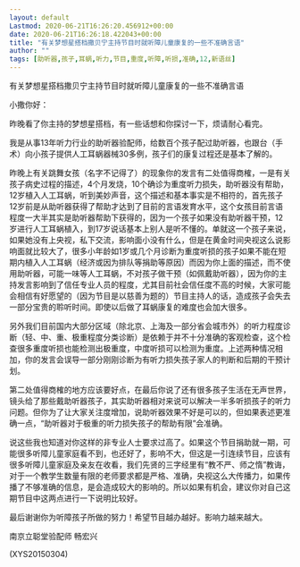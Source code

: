 ```yaml
---
layout: default
Lastmod: 2020-06-21T16:26:20.456912+00:00
date: 2020-06-21T16:26:18.422043+00:00
title: "有关梦想星搭档撒贝宁主持节目时就听障儿童康复的一些不准确言语"
author: ""
tags: [助听器,孩子,耳蜗,听力,节目,重度,听障,听损,准确,12,新语丝]
---
```


有关梦想星搭档撒贝宁主持节目时就听障儿童康复的一些不准确言语

小撒你好：

昨晚看了你主持的梦想星搭档，有一些话想和你探讨一下，烦请耐心看完。

我是从事13年听力行业的助听器验配师，给数百个孩子配过助听器，也跟台（手术）向小孩子提供人工耳蜗器械30多例，孩子们的康复过程还是基本了解的。

昨晚上有关跳舞女孩（名字不记得了）的现象你的发言有二处值得商榷，一是有关孩子病史过程的描述，4个月发烧，10个确诊为重度听力损失，助听器没有帮助，12岁植入人工耳蜗，听到美妙声音，这个描述和基本事实是不相符的，首先孩子12岁前是从助听器获得了帮助才达到了目前的言语发育水平，这个女孩目前言语程度一大半其实是助听器帮助下获得的，因为一个孩子如果没有助听器干预，12岁进行人工耳蜗植入，到17岁说话基本上别人是听不懂的。单就这一个孩子来说，如果她没有上央视，私下交流，影响面小没有什么，但是在黄金时间央视这么说影响面就比较大了，很多小年龄如1岁或几个月诊断为重度听损的孩子如果不能在短期内植入人工耳蜗（经济或因为排队等捐助等原因）而因为你上面的描述，而不使用助听器，可能一味等人工耳蜗，不对孩子做干预（如佩戴助听器），因为你的主持发言影响到了信任专业人员的程度，尤其目前社会信任度不高的时候，大家可能会相信有好愿望的（因为节目是以慈善为题的）节目主持人的话，造成孩子会失去一部分宝贵的聆听时间。即使以后做了耳蜗康复的难度也会加大很多。

另外我们目前国内大部分区域（除北京、上海及一部分省会城市外）的听力程度诊断（轻、中、重、极重程度分类诊断）是依赖于并不十分准确的客观检查，这个检查很多重度听损也能检测出极重度，中度听损可以检测为重度。上述两种情况相加，你的发言会误导一部分刚刚诊断为有听力损失孩子家人的判断和后期的干预计划。

第二处值得商榷的地方应该要好点，在最后你说了还有很多孩子生活在无声世界，镜头给了那些戴助听器孩子，其实助听器相对来说可以解决一半多听损孩子的听力问题。但你为了让大家关注度增加，说助听器效果不好是可以的，但如果表述更准确一点，“助听器对于极重的听力损失孩子的帮助有限”会准确。

说这些我也知道对你这样的非专业人士要求过高了。如果这个节目捐助就一期，可能很多听障儿童家庭看不到，也还好了，影响不大，但这是一引连续节目，应该有很多听障儿童家庭及亲友在收看，我们先贤的三字经里有“教不严、师之惰”教诲，对于一个教学生数量有限的老师要求都是严格、准确，央视这么大传播力，如果传播了不够准确的信息，是会造成较大的影响的。所以如果有机会，建议你对自己这期节目中这两点进行一下说明比较好。

最后谢谢你为听障孩子所做的努力！希望节目越办越好。影响力越来越大。

南京立聪堂验配师  畅宏兴

(XYS20150304)

